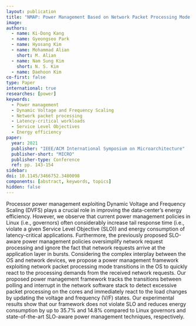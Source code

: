 ```yaml
---
layout: publication
title: "NMAP: Power Management Based on Network Packet Processing Mode Transition for Latency-Critical Workloads"
image:
authors:
  - name: Ki-Dong Kang
  - name: Gyeongseo Park
  - name: Hyosang Kim
  - name: Mohammad Alian
    short: M. Alian
  - name: Nam Sung Kim
    short: N. S. Kim
  - name: Daehoon Kim
co-first: false 
type: Paper
international: true
researches: [power]
keywords:
  - Power management
  - Dynamic Voltage and Frequency Scaling
  - Network packet processing
  - Latency-critical workloads
  - Service Level Objectives
  - Energy efficiency
paper:
  year: 2021
  publisher: "IEEE/ACM International Symposium on Microarchitecture"
  publisher-short: "MICRO"
  publisher-type: Conference
  ref: pp. 143-154
sidebar:
doi: 10.1145/3466752.3480098
components: [abstract, keywords, topics]
hidden: false
---
```


Processor power management exploiting Dynamic Voltage and Frequency Scaling (DVFS) plays a crucial role in improving the data-center’s energy efficiency. However, we observe that current power management policies in Linux (i.e., governors) often considerably increase tail response time (i.e., violate a given Service Level Objective (SLO)) and energy consumption of latency-critical applications. Furthermore, the previously proposed SLO-aware power management policies oversimplify network request processing and ignore the fact that network requests arrive at the application layer in bursts. Considering the complex interplay between the OS and network devices, we propose a power management framework exploiting network packet processing mode transitions in the OS to quickly react to the processing demands from the received network requests. Our proposed power management framework tracks the transitions between polling and interrupt in the network software stack to detect excessive packet processing on the cores and immediately react to the load changes by updating the voltage and frequency (V/F) states. Our experimental results show that our framework does not violate SLO and reduces energy consumption by up to 35.7% and 14.8% compared to Linux governors and state-of-the-art SLO-aware power management techniques, respectively.